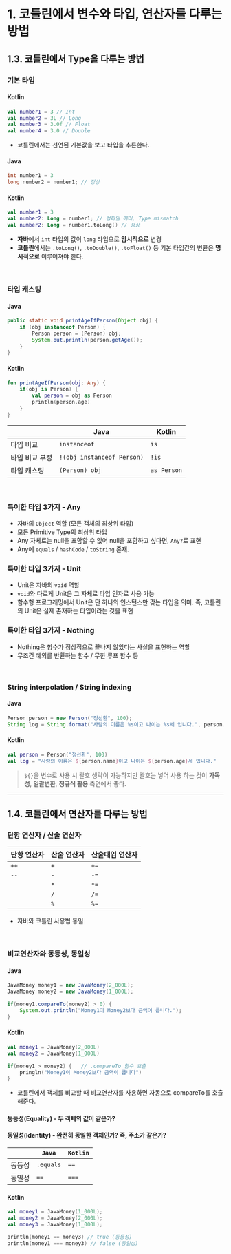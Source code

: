 # 1. 코틀린에서 변수와 타입, 연산자를 다루는 방법

## 1.3. 코틀린에서 Type을 다루는 방법

### 기본 타입

#### Kotlin
```kotlin
val number1 = 3 // Int
val number2 = 3L // Long
val number3 = 3.0f // Float
val number4 = 3.0 // Double 
```
* 코틀린에서는 선언된 기본값을 보고 타입을 추론한다.

#### Java
```java
int number1 = 3
long number2 = number1; // 정상
```

#### Kotlin
```kotlin
val number1 = 3
val number2: Long = number1; // 컴파일 에러, Type mismatch
val number2: Long = number1.toLong() // 정상
```
* **자바**에서 `int` 타입의 값이 `long` 타입으로 **암시적으로** 변경
* **코틀린**에서는 `.toLong()`, `.toDouble()`, `.toFloat()` 등 기본 타입간의 변환은 **명시적으로** 이루어져야 한다.

<br>

### 타입 캐스팅

#### Java
```java
public static void printAgeIfPerson(Object obj) {
    if (obj instanceof Person) {
        Person person = (Person) obj;
        System.out.println(person.getAge());
    }
}
```

#### Kotlin
```kotlin
fun printAgeIfPerson(obj: Any) {
    if(obj is Person) {
        val person = obj as Person
        println(person.age)
    }
}
```
||Java|Kotlin|
|--|--|--|
|타입 비교|`instanceof`|`is`|
|타입 비교 부정|`!(obj instanceof Person)`|`!is`|
|타입 캐스팅|`(Person) obj`|`as Person`|

<br>

### 특이한 타입 3가지 - Any
* 자바의 `Object` 역할 (모든 객체의 최상위 타입)
* 모든 Primitive Type의 최상위 타입
* Any 자체로는 null을 포함할 수 없어 null을 포함하고 싶다면, `Any?`로 표현
* Any에 `equals` / `hashCode` / `toString` 존재.

### 특이한 타입 3가지 - Unit
* Unit은 자바의 `void` 역할
* `void`와 다르게 Unit은 그 자체로 타입 인자로 사용 가능
* 함수형 프로그래밍에서 Unit은 단 하나의 인스턴스만 갖는 타입을 의미. 즉, 코틀린의 Unit은 실제 존재하는 타입이라는 것을 표현

### 특이한 타입 3가지 - Nothing
* Nothing은 함수가 정상적으로 끝나지 않았다는 사실을 표헌하는 역할
* 무조건 예외를 반환하는 함수 / 무한 루프 함수 등

<br>

### String interpolation / String indexing

#### Java
```java
Person person = new Person("정선환", 100);
String log = String.format("사람의 이름은 %s이고 나이는 %s세 입니다.", person.getName(), person.getAge());
```
#### Kotlin
```kotlin
val person = Person("정선환", 100)
val log = "사람의 이름은 ${person.name}이고 나이는 ${person.age}세 입니다."
```

> `${}`을 변수로 사용 시 괄호 생략이 가능하지만 괄호는 넣어 사용 하는 것이 **가독성**, **일괄변환**, **정규식 활용** 측면에서 좋다.

<hr>

## 1.4. 코틀린에서 연산자를 다루는 방법

### 단항 연산자 / 산술 연산자

|단항 연산자|산술 연산자|산술대입 연산자|
|--|--|--|
|`++`|`+`|`+=`|
|`--`|`-`|`-=`|
||`*`|`*=`|
||`/`|`/=`|
||`%`|`%=`|
* 자바와 코틀린 사용법 동일

<br>

### 비교연산자와 동등성, 동일성

#### Java
```java
JavaMoney money1 = new JavaMoney(2_000L);
JavaMoney money2 = new JavaMoney(1_000L);

if(money1.compareTo(money2) > 0) {
    System.out.println("Money1이 Money2보다 금액이 큽니다.");
}
```

#### Kotlin
```kotlin
val money1 = JavaMoney(2_000L)
val money2 = JavaMoney(1_000L)

if(money1 > money2) {   // .compareTo 함수 호출
    pringln("Money1이 Money2보다 금액이 큽니다")
}
```
* 코틀린에서 객체를 비교할 때 비교연산자를 사용하면 자동으로 compareTo를 호출해준다. 

#### 동등성(Equality) - 두 객체의 값이 같은가?
#### 동일성(Identity) - 완전히 동일한 객체인가? 즉, 주소가 같은가?
||`Java`|`Kotlin`|
|--|--|--|
|동등성|`.equals`|`==`|
|동일성|`==`|`===`|

#### Kotlin
```kotlin
val money1 = JavaMoney(1_000L);
val money2 = JavaMoney(2_000L);
val money3 = JavaMoney(1_000L);

println(money1 == money3) // true (동등성)
println(money1 === money3) // false (동일성)
```